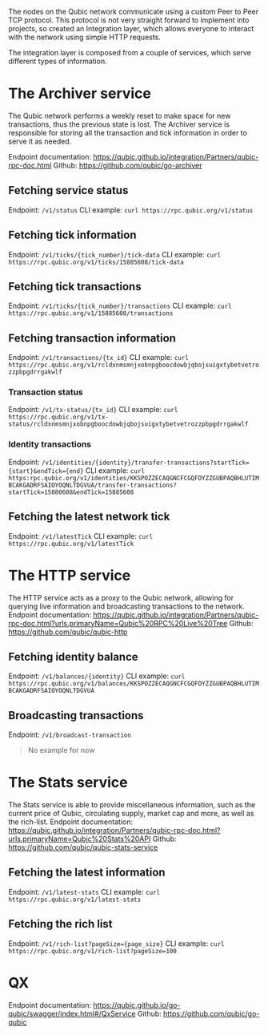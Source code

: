 The nodes on the Qubic network communicate using a custom Peer to Peer TCP protocol.
This protocol is not very straight forward to implement into projects, so created an Integration layer, which allows everyone to interact with the network using simple HTTP requests.

The integration layer is composed from a couple of services, which serve different types of information.
# The Archiver service
The Qubic network performs a weekly reset to make space for new transactions, thus the previous state is lost.
The Archiver service is responsible for storing all the transaction and tick information in order to serve it as needed.

Endpoint documentation: https://qubic.github.io/integration/Partners/qubic-rpc-doc.html
Github: https://github.com/qubic/go-archiver
## Fetching service status
Endpoint: `/v1/status`
CLI example: `curl https://rpc.qubic.org/v1/status`
## Fetching tick information
Endpoint: `/v1/ticks/{tick_number}/tick-data`
CLI example: `curl https://rpc.qubic.org/v1/ticks/15885608/tick-data`
## Fetching tick transactions
Endpoint: `/v1/ticks/{tick_number}/transactions`
CLI example: `curl https://rpc.qubic.org/v1/15885608/transactions`
## Fetching transaction information
Endpoint: `/v1/transactions/{tx_id}`
CLI example: `curl https://rpc.qubic.org/v1/rcldxnmsmnjxobnpgboocdowbjqbojsuigxtybetvetrozzpbpgdrrgakwlf`
### Transaction status
Endpoint: `/v1/tx-status/{tx_id}`
CLI example: `curl https://rpc.qubic.org/v1/tx-status/rcldxnmsmnjxobnpgboocdowbjqbojsuigxtybetvetrozzpbpgdrrgakwlf`
### Identity transactions
Endpoint: `/v1/identities/{identity}/transfer-transactions?startTick={start}&endTick={end}`
CLI example: `curl https:rpc.qubic.org/v1/identities/KKSPOZZECAQGNCFCGQFDYZZGUBPAQBHLUTIMBCAKGADRFSAIOYOQNLTDGVUA/transfer-transactions?startTick=15880608&endTick=15885608`
## Fetching the latest network tick
Endpoint: `/v1/latestTick`
CLI example: `curl https://rpc.qubic.org/v1/latestTick`
# The HTTP service 
The HTTP service acts as a proxy to the Qubic network, allowing for querying live information and broadcasting transactions to the network.
Endpoint documentation: https://qubic.github.io/integration/Partners/qubic-rpc-doc.html?urls.primaryName=Qubic%20RPC%20Live%20Tree
Github: https://github.com/qubic/qubic-http
## Fetching identity balance
Endpoint: `/v1/balances/{identity}`
CLI example: `curl https://rpc.qubic.org/v1/balances/KKSPOZZECAQGNCFCGQFDYZZGUBPAQBHLUTIMBCAKGADRFSAIOYOQNLTDGVUA`
## Broadcasting transactions
Endpoint: `/v1/broadcast-transaction`
 > No example for now

# The Stats service
The Stats service is able to provide miscellaneous information, such as the current price of Qubic, circulating supply, market cap and more, as well as the rich-list.
Endpoint documentation: https://qubic.github.io/integration/Partners/qubic-rpc-doc.html?urls.primaryName=Qubic%20Stats%20API
Github: https://github.com/qubic/qubic-stats-service
## Fetching the latest information
Endpoint: `/v1/latest-stats`
CLI example: `curl https://rpc.qubic.org/v1/latest-stats`
## Fetching the rich list
Endpoint: `/v1/rich-list?pageSize={page_size}`
CLI example: `curl https://rpc.qubic.org/v1/rich-list?pageSize=100`

# QX
Endpoint documentation: https://qubic.github.io/go-qubic/swagger/index.html#/QxService
Github: https://github.com/qubic/go-qubic
